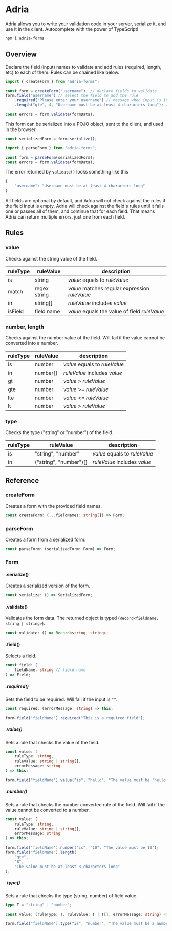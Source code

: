 # Adria

Adria allows you to write your validation code in your server, serialize it, and use it in the client. Autocomplete with the power of TypeScript!

```bash
npm i adria-forms
```

## Overview

Declare the field (input) names to validate and add rules (required, length, etc) to each of them. Rules can be chained like below.

```ts
import { createForm } from "adria-forms";

const form = createForm("username"); // declare fields to validate
form.field("username") // select the field to add the rule
    .required("Please enter your username") // message when input is invalid (in this case, no input)
    .length("gte", 4, "Username must be at least 4 characters long"); // check length of input: must be Greater Than or Equal to 4

const errors = form.validate(formData);
```

This form can be serialized into a POJO object, sent to the client, and used in the browser.

```ts
const serializedForm = form.serialize();
```

```ts
import { parseForm } from "adria-forms";

const form = parseForm(serializedForm);
const errors = form.validate(formData);
```

The error returned by `validate()` looks something like this

```ts
{
    "username": "Username must be at least 4 characters long"
}
```

All fields are optional by default, and Adria will not check against the rules if the field input is empty. Adria will check against the field's rules until it fails one or passes all of them, and continue that for each field. That means Adria can return multiple errors, just one from each field.

## Rules

### value

Checks against the string value of the field.

| ruleType | ruleValue    | description                                    |
| -------- | ------------ | ---------------------------------------------- |
| is       | string       | _value_ equals to _ruleValue_                  |
| match    | regex string | _value_ matches regular expression _ruleValue_ |
| in       | string[]     | _ruleValue_ includes _value_                   |
| isField  | field name   | _value_ equals the value of field _ruleValue_  |

### number, length

Checks against the number value of the field. Will fail if the value cannot be converted into a number.

| ruleType | ruleValue | description                   |
| -------- | --------- | ----------------------------- |
| is       | number    | _value_ equals to _ruleValue_ |
| in       | number[]  | _ruleValue_ includes _value_  |
| gt       | number    | _value_ > _ruleValue_         |
| gte      | number    | _value_ >= _ruleValue_        |
| lte      | number    | _value_ <= _ruleValue_        |
| lt       | number    | _value_ > _ruleValue_         |

### type

Checks the type ("string" or "number") of the field.

| ruleType | ruleValue              | description                   |
| -------- | ---------------------- | ----------------------------- |
| is       | "string", "number"     | _value_ equals to _ruleValue_ |
| in       | ("string", "number")[] | _ruleValue_ includes _value_  |

## Reference

### createForm

Creates a form with the provided field names.

```ts
const createForm: (...fieldNames: string[]) => Form;
```

### parseForm

Creates a form from a serialized form.

```ts
const parseForm: (serializedForm: Form) => Form;
```

### Form

#### .serialize()

Creates a serialized version of the form.

```ts
const serialize: () => SerializedForm;
```

#### .validate()

Validates the form data. The returned object is typed (`Record<fieldname, string | string>`).

```ts
const validate: () => Record<string, string>;
```

#### .field()

Selects a field.

```ts
const field: (
    fieldName: string // field name
) => Field;
```

##### .required()

Sets the field to be required. Will fail if the input is `""`.

```ts
const required: (errorMessage: string) => this;
```

```ts
form.field("fieldName").required("This is a required field");
```

##### .value()

Sets a rule that checks the value of the field.

```ts
const value: (
    ruleType: string,
    ruleValue: string | string[],
    errorMessage: string
) => this;
```

```ts
form.field("fieldName").value("is", "hello", "The value must be 'hello'");
```

##### .number()

Sets a rule that checks the number converted rule of the field. Will fail if the value cannot be converted to a number.

```ts
const value: (
    ruleType: string,
    ruleValue: string | string[],
    errorMessage: string
) => this;
```

```ts
form.field("fieldName").number("is", "10", "The value must be 10");
form.field("fieldName").length(
    "gte",
    "8",
    "The value must be at least 8 characters long"
);
```

##### .type()

Sets a rule that checks the type (string, number) of field value.

```ts
type T = "string" | "number";

const value: (ruleType: T, ruleValue: T | T[], errorMessage: string) => this;
```

```ts
form.field("fieldName").type("is", "number", "The value must be a number");
```
